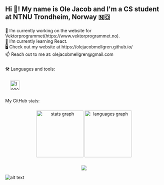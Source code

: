 <h2 align="left">Hi 👋! My name is Ole Jacob and I'm a CS student at NTNU Trondheim, Norway 🇳🇴</h2>

###

<p align="left">🔎 I’m currently working on the website for Vektorprogrammet(https://www.vektorprogrammet.no). <br>📖 I’m currently learning React.<br> 🖥️ Check out my website at https://olejacobmellgren.github.io/ <br>
  📫 Reach out to me at: olejacobmellgren@gmail.com</p>

###

<p align="left">🛠️ Languages and tools:</p>

###

<div align="left">
  <img width="12" />
  <img src="https://skillicons.dev/icons?i=python,java,ts,js,html,css,react,tailwind,mongodb,firebase,git,docker,flutter" height="30" alt="logos"  />
</div>

###

<p align="left">My GitHub stats:</p>

###

<div align="center">
  <img src="https://github-readme-stats.vercel.app/api?username=olejacobmellgren&hide_title=false&hide_rank=false&show_icons=true&include_all_commits=true&count_private=true&disable_animations=false&theme=dracula&locale=en&hide_border=false" height="150" alt="stats graph"  />
  <img src="https://github-readme-stats.vercel.app/api/top-langs?username=olejacobmellgren&locale=en&hide_title=false&layout=compact&card_width=320&langs_count=5&theme=dracula&hide_border=false" height="150" alt="languages graph"  />
</div>

###

<div align="center">
  <img src="https://visitor-badge.laobi.icu/badge?page_id=olejacobmellgren.olejacobmellgren&"  />
</div>

![alt text](https://media.giphy.com/media/TjAcxImn74uoDYVxFl/giphy.gif)

###
